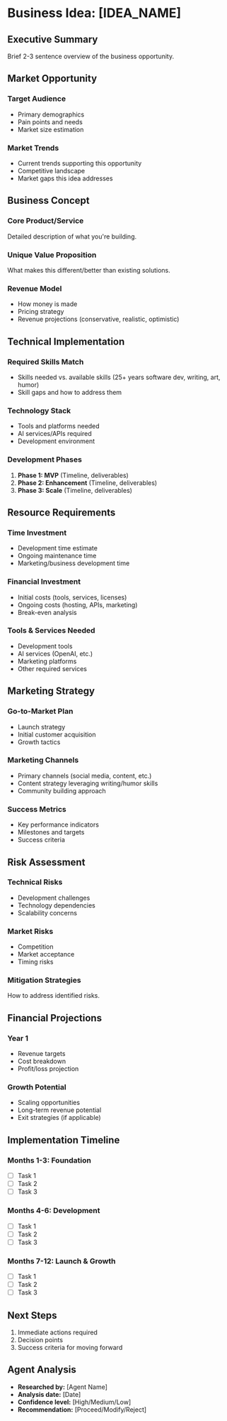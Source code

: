 # Business Idea: [IDEA_NAME]

## Executive Summary
Brief 2-3 sentence overview of the business opportunity.

## Market Opportunity
### Target Audience
- Primary demographics
- Pain points and needs
- Market size estimation

### Market Trends
- Current trends supporting this opportunity
- Competitive landscape
- Market gaps this idea addresses

## Business Concept
### Core Product/Service
Detailed description of what you're building.

### Unique Value Proposition
What makes this different/better than existing solutions.

### Revenue Model
- How money is made
- Pricing strategy
- Revenue projections (conservative, realistic, optimistic)

## Technical Implementation
### Required Skills Match
- Skills needed vs. available skills (25+ years software dev, writing, art, humor)
- Skill gaps and how to address them

### Technology Stack
- Tools and platforms needed
- AI services/APIs required
- Development environment

### Development Phases
1. **Phase 1: MVP** (Timeline, deliverables)
2. **Phase 2: Enhancement** (Timeline, deliverables)
3. **Phase 3: Scale** (Timeline, deliverables)

## Resource Requirements
### Time Investment
- Development time estimate
- Ongoing maintenance time
- Marketing/business development time

### Financial Investment
- Initial costs (tools, services, licenses)
- Ongoing costs (hosting, APIs, marketing)
- Break-even analysis

### Tools & Services Needed
- Development tools
- AI services (OpenAI, etc.)
- Marketing platforms
- Other required services

## Marketing Strategy
### Go-to-Market Plan
- Launch strategy
- Initial customer acquisition
- Growth tactics

### Marketing Channels
- Primary channels (social media, content, etc.)
- Content strategy leveraging writing/humor skills
- Community building approach

### Success Metrics
- Key performance indicators
- Milestones and targets
- Success criteria

## Risk Assessment
### Technical Risks
- Development challenges
- Technology dependencies
- Scalability concerns

### Market Risks
- Competition
- Market acceptance
- Timing risks

### Mitigation Strategies
How to address identified risks.

## Financial Projections
### Year 1
- Revenue targets
- Cost breakdown
- Profit/loss projection

### Growth Potential
- Scaling opportunities
- Long-term revenue potential
- Exit strategies (if applicable)

## Implementation Timeline
### Months 1-3: Foundation
- [ ] Task 1
- [ ] Task 2
- [ ] Task 3

### Months 4-6: Development
- [ ] Task 1
- [ ] Task 2
- [ ] Task 3

### Months 7-12: Launch & Growth
- [ ] Task 1
- [ ] Task 2
- [ ] Task 3

## Next Steps
1. Immediate actions required
2. Decision points
3. Success criteria for moving forward

## Agent Analysis
- **Researched by:** [Agent Name]
- **Analysis date:** [Date]
- **Confidence level:** [High/Medium/Low]
- **Recommendation:** [Proceed/Modify/Reject]
